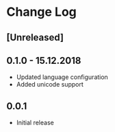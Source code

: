 # Change Log

## [Unreleased]

## 0.1.0 - 15.12.2018

- Updated language configuration
- Added unicode support

## 0.0.1

- Initial release
